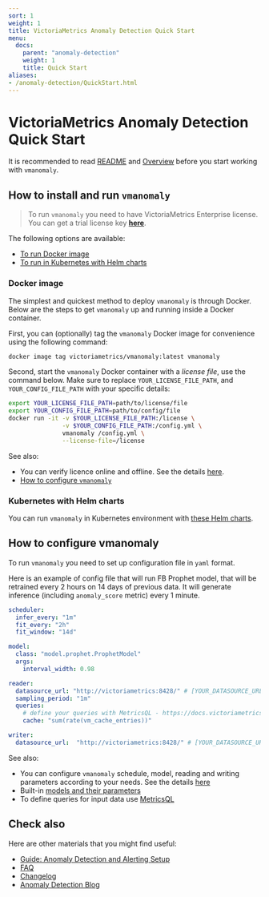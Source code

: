 ```yaml
---
sort: 1
weight: 1
title: VictoriaMetrics Anomaly Detection Quick Start
menu:
  docs:
    parent: "anomaly-detection"
    weight: 1
    title: Quick Start
aliases:
- /anomaly-detection/QuickStart.html
---
```


# VictoriaMetrics Anomaly Detection Quick Start

It is recommended to read [README](https://docs.victoriametrics.com/anomaly-detection/)
and [Overview](https://docs.victoriametrics.com/anomaly-detection/overview.html)
before you start working with `vmanomaly`.

## How to install and run `vmanomaly`

> To run `vmanomaly` you need to have VictoriaMetrics Enterprise license. You can get a trial license key [**here**](https://victoriametrics.com/products/enterprise/trial/index.html).

The following options are available:

- [To run Docker image](#docker-image)
- [To run in Kubernetes with Helm charts](#helm-charts)


### Docker image

The simplest and quickest method to deploy `vmanomaly` is through Docker. Below are the steps to get `vmanomaly` up and running inside a Docker container.

First, you can (optionally) tag the `vmanomaly` Docker image for convenience using the following command:

```sh
docker image tag victoriametrics/vmanomaly:latest vmanomaly
```

Second, start the `vmanomaly` Docker container with a *license file*, use the command below.
Make sure to replace `YOUR_LICENSE_FILE_PATH`, and `YOUR_CONFIG_FILE_PATH` with your specific details:

```sh
export YOUR_LICENSE_FILE_PATH=path/to/license/file
export YOUR_CONFIG_FILE_PATH=path/to/config/file
docker run -it -v $YOUR_LICENSE_FILE_PATH:/license \
               -v $YOUR_CONFIG_FILE_PATH:/config.yml \
               vmanomaly /config.yml \
               --license-file=/license
```

See also:

- You can verify licence online and offline. See the details [here](https://docs.victoriametrics.com/anomaly-detection/overview/#licensing).
- [How to configure `vmanomaly`](#how-to-configure-vmanomaly)

### Kubernetes with Helm charts

You can run `vmanomaly` in Kubernetes environment
with [these Helm charts](https://github.com/VictoriaMetrics/helm-charts/blob/master/charts/victoria-metrics-anomaly/README.md).


## How to configure vmanomaly
To run `vmanomaly` you need to set up configuration file in `yaml` format.

Here is an example of config file that will run FB Prophet model, that will be retrained every 2 hours on 14 days of previous data. It will generate inference (including `anomaly_score` metric) every 1 minute.


```yaml
scheduler:
  infer_every: "1m"
  fit_every: "2h"
  fit_window: "14d"

model:
  class: "model.prophet.ProphetModel"
  args:
    interval_width: 0.98

reader:
  datasource_url: "http://victoriametrics:8428/" # [YOUR_DATASOURCE_URL]
  sampling_period: "1m"
  queries: 
    # define your queries with MetricsQL - https://docs.victoriametrics.com/metricsql/
    cache: "sum(rate(vm_cache_entries))"

writer:
  datasource_url:  "http://victoriametrics:8428/" # [YOUR_DATASOURCE_URL]
```


See also:

- You can configure `vmanomaly` schedule, model, reading and writing parameters according to your needs. See the details [here](https://docs.victoriametrics.com/anomaly-detection/components/)
- Built-in [models and their parameters](https://docs.victoriametrics.com/anomaly-detection/components/models/)
- To define queries for input data use [MetricsQL](https://docs.victoriametrics.com/metricsql/)


## Check also

Here are other materials that you might find useful:

- [Guide: Anomaly Detection and Alerting Setup](https://docs.victoriametrics.com/anomaly-detection/guides/guide-vmanomaly-vmalert/)
- [FAQ](https://docs.victoriametrics.com/anomaly-detection/faq/)
- [Changelog](https://docs.victoriametrics.com/anomaly-detection/changelog/)
- [Anomaly Detection Blog](https://victoriametrics.com/blog/tags/anomaly-detection/)
